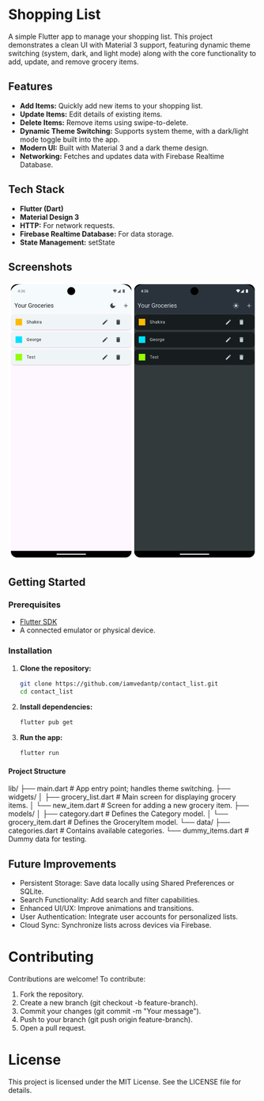 # Shopping List

A simple Flutter app to manage your shopping list. This project demonstrates a clean UI with Material 3 support, featuring dynamic theme switching (system, dark, and light mode) along with the core functionality to add, update, and remove grocery items.

## Features

- **Add Items:** Quickly add new items to your shopping list.
- **Update Items:** Edit details of existing items.
- **Delete Items:** Remove items using swipe-to-delete.
- **Dynamic Theme Switching:** Supports system theme, with a dark/light mode toggle built into the app.
- **Modern UI:** Built with Material 3 and a dark theme design.
- **Networking:** Fetches and updates data with Firebase Realtime Database.

## Tech Stack

- **Flutter (Dart)**
- **Material Design 3**
- **HTTP:** For network requests.
- **Firebase Realtime Database:** For data storage.
- **State Management:** setState

## Screenshots

![shopping_list_app](shopping_list_app.jpg)

## Getting Started

### Prerequisites

- [Flutter SDK](https://flutter.dev/docs/get-started/install)
- A connected emulator or physical device.

### Installation

1. **Clone the repository:**

   ```bash
   git clone https://github.com/iamvedantp/contact_list.git
   cd contact_list

   ```

2. **Install dependencies:**

   ```bash
   flutter pub get

   ```

3. **Run the app:**
   ```bash
   flutter run
   ```

#### Project Structure

lib/
├── main.dart # App entry point; handles theme switching.
├── widgets/
│ ├── grocery_list.dart # Main screen for displaying grocery items.
│ └── new_item.dart # Screen for adding a new grocery item.
├── models/
│ ├── category.dart # Defines the Category model.
│ └── grocery_item.dart # Defines the GroceryItem model.
└── data/
├── categories.dart # Contains available categories.
└── dummy_items.dart # Dummy data for testing.

## Future Improvements

- Persistent Storage: Save data locally using Shared Preferences or SQLite.
- Search Functionality: Add search and filter capabilities.
- Enhanced UI/UX: Improve animations and transitions.
- User Authentication: Integrate user accounts for personalized lists.
- Cloud Sync: Synchronize lists across devices via Firebase.

# Contributing

Contributions are welcome! To contribute:

1. Fork the repository.
2. Create a new branch (git checkout -b feature-branch).
3. Commit your changes (git commit -m "Your message").
4. Push to your branch (git push origin feature-branch).
5. Open a pull request.

# License

This project is licensed under the MIT License. See the LICENSE file for details.
